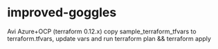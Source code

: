 # improved-goggles
Avi Azure+OCP (terraform 0.12.x)
copy sample_terraform_tfvars to terraform.tfvars, update vars and run terraform plan && terraform apply
